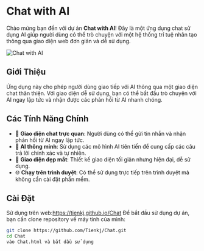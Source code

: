 # Chat with AI

Chào mừng bạn đến với dự án **Chat with AI**! Đây là một ứng dụng chat sử dụng AI giúp người dùng có thể trò chuyện với một hệ thống trí tuệ nhân tạo thông qua giao diện web đơn giản và dễ sử dụng.

![Chat with AI](https://th.bing.com/th/id/OIP.V6JFU3FY4S5kHcovu1cMuAHaE8?rs=1&pid=ImgDetMain) <!-- Đặt ảnh minh họa của dự án nếu có -->

## Giới Thiệu

Ứng dụng này cho phép người dùng giao tiếp với AI thông qua một giao diện chat thân thiện. Với giao diện dễ sử dụng, bạn có thể bắt đầu trò chuyện với AI ngay lập tức và nhận được các phản hồi từ AI nhanh chóng.

## Các Tính Năng Chính

- 💬 **Giao diện chat trực quan**: Người dùng có thể gửi tin nhắn và nhận phản hồi từ AI ngay lập tức.
- 🤖 **AI thông minh**: Sử dụng các mô hình AI tiên tiến để cung cấp các câu trả lời chính xác và tự nhiên.
- 🎨 **Giao diện đẹp mắt**: Thiết kế giao diện tối giản nhưng hiện đại, dễ sử dụng.
- 🌐 **Chạy trên trình duyệt**: Có thể sử dụng trực tiếp trên trình duyệt mà không cần cài đặt phần mềm.

## Cài Đặt
Sử dụng trên web:https://tienkj.github.io/Chat
Để bắt đầu sử dụng dự án, bạn cần clone repository về máy tính của mình:

```bash
git clone https://github.com/Tienkj/Chat.git
cd Chat
vào Chat.html và bắt dầu sử dụng

